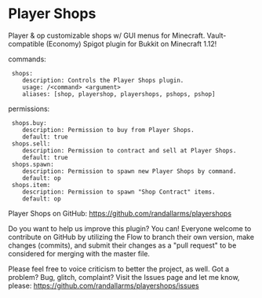 # Player Shops

Player & op customizable shops w/ GUI menus for Minecraft. Vault-compatible (Economy) Spigot plugin for Bukkit on Minecraft 1.12!

commands: 

     shops:
        description: Controls the Player Shops plugin.
        usage: /<command> <argument>
        aliases: [shop, playershop, playershops, pshops, pshop]
        
permissions:

     shops.buy:
        description: Permission to buy from Player Shops.
        default: true
     shops.sell:
        description: Permission to contract and sell at Player Shops.
        default: true
     shops.spawn:
        description: Permission to spawn new Player Shops by command.
        default: op
     shops.item:
        description: Permission to spawn "Shop Contract" items.
        default: op
        
Player Shops on GitHub: https://github.com/randallarms/playershops

Do you want to help us improve this plugin? You can! Everyone welcome to contribute on GitHub by utilizing the Flow to branch their own version, make changes (commits), and submit their changes as a "pull request" to be considered for merging with the master file.

Please feel free to voice criticism to better the project, as well. Got a problem? Bug, glitch, complaint? Visit the Issues page and let me know, please: https://github.com/randallarms/playershops/issues

